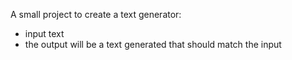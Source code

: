 A small project to create a text generator:
- input text
- the output will be a text generated that should match the input

